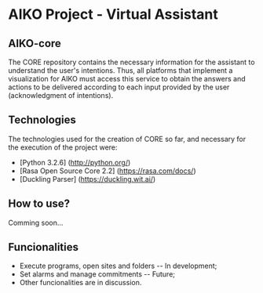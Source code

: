 # AIKO Project - Virtual Assistant

## AIKO-core
  
   The CORE repository contains the necessary information for the assistant to understand the user's intentions.
   Thus, all platforms that implement a visualization for AIKO must access this service to obtain the answers and actions to be delivered according to each input provided by the user (acknowledgment of intentions).
  
## Technologies
  
   The technologies used for the creation of CORE so far, and necessary for the execution of the project were:
  
   * [Python 3.2.6] (http://python.org/)
   * [Rasa Open Source Core 2.2] (https://rasa.com/docs/)
   * [Duckling Parser] (https://duckling.wit.ai/)
  
  ## How to use?
 
   Comming soon...

## Funcionalities
   * Execute programs, open sites and folders -- In development;
   * Set alarms and manage commitments -- Future;
   * Other funcionalities are in discussion.